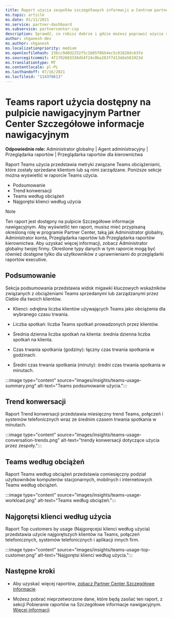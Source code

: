 ```yaml
---
title: Raport użycia zespołów szczegółowych informacji w Centrum partnerskim
ms.topic: article
ms.date: 01/11/2021
ms.service: partner-dashboard
ms.subservice: partnercenter-csp
description: Sprawdź, co robisz dobrze i gdzie możesz poprawić użycie subskrypcji Teams sprzedaży lub zarządzania nimi dla klientów.
author: shganesh-dev
ms.author: shganesh
ms.localizationpriority: medium
ms.openlocfilehash: 236cc9d8d2252f5c1b05f8654ec5c81828dc63fe
ms.sourcegitcommit: 4f1702683336d54f24c0ba283f7d13dda581923d
ms.translationtype: MT
ms.contentlocale: pl-PL
ms.lasthandoff: 07/16/2021
ms.locfileid: "114376613"
---
```

# <a name="teams-usage-report-available-from-the-partner-center-insights-dashboard"></a>Teams raport użycia dostępny na pulpicie nawigacyjnym Partner Center Szczegółowe informacje nawigacyjnym

**Odpowiednie role:** Administrator globalny | Agent administracyjny | Przeglądarka raportów | Przeglądarka raportów dla kierownictwa

Raport Teams użycia przedstawia metryki związane Teams obciążeniami, które zostały sprzedane klientom lub są nimi zarządzane. Poniższe sekcje można wyświetlić w raporcie Teams użycia.

- Podsumowanie
- Trend konwersacji
- Teams według obciążeń
- Najgorętsi klienci według użycia

 > [!NOTE]
 > Ten raport jest dostępny na pulpicie Szczegółowe informacje nawigacyjnym. Aby wyświetlić ten raport, musisz mieć przypisaną określoną rolę w programie Partner Center, taką jak Administrator globalny, Administrator konta, Przeglądarka raportów lub Przeglądarka raportów kierownictwa. Aby uzyskać więcej informacji, zobacz Administrator globalny twojej firmy. Określone typy danych w tym raporcie mogą być również dostępne tylko dla użytkowników z uprawnieniami do przeglądarki raportów executive.

## <a name="summary"></a>Podsumowanie

Sekcja podsumowania przedstawia widok migawki kluczowych wskaźników związanych z obciążeniami Teams sprzedanymi lub zarządzanymi przez Ciebie dla twoich klientów.  

- Klienci: odrębna liczba klientów używających Teams jako obciążenia dla wybranego czasu trwania.

- Liczba spotkań: liczba Teams spotkań prowadzonych przez klientów.

- Średnia dzienna liczba spotkań na klienta: średnia dzienna liczba spotkań na klienta. 

- Czas trwania spotkania (godziny): łączny czas trwania spotkania w godzinach. 

- Średni czas trwania spotkania (minuty): średni czas trwania spotkania w minutach. 

:::image type="content" source="images/insights/teams-usage-summary.png" alt-text="Teams podsumowanie użycia.":::

## <a name="conversations-trend"></a>Trend konwersacji

Raport Trend konwersacji przedstawia miesięczny trend Teams, połączeń i systemów telefonicznych wraz ze średnim czasem trwania spotkania w minutach.

:::image type="content" source="images/insights/teams-usage-conversation-trends.png" alt-text="trendy konwersacji dotyczące użycia przez zespoły.":::

## <a name="teams-usage-by-workloads"></a>Teams według obciążeń

Raport Teams według obciążeń przedstawia comiesięczny podział użytkowników komputerów stacjonarnych, mobilnych i internetowych Teams według obciążeń.

:::image type="content" source="images/insights/teams-usage-workload.png" alt-text="Teams według obciążeń.":::

## <a name="top-customers-by-usage"></a>Najgorętsi klienci według użycia

Raport Top customers by usage (Najgoręcejsi klienci według użycia) przedstawia użycie najgorętszych klientów na Teams, połączeń telefonicznych, systemów telefonicznych i aplikacji innych firm.

:::image type="content" source="images/insights/teams-usage-top-customer.png" alt-text="Najgorętsi klienci według użycia.":::

## <a name="next-steps"></a>Następne kroki

- Aby uzyskać więcej raportów, [zobacz Partner Center Szczegółowe informacje](partner-center-insights.md).

- Możesz pobrać nieprzetworzone dane, które będą zasilać ten raport, z sekcji Pobieranie raportów na Szczegółowe informacje nawigacyjnym. [Więcej informacji](insights-download-reports.md) 
